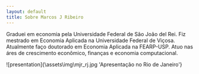 ```yaml
---
layout: default
title: Sobre Marcos J Ribeiro
---
```


Graduei em economia pela Universidade Federal de São João del Rei. 
Fiz mestrado em Economia Aplicada na Universidade Federal de Viçosa.
Atualmente faço doutorado em Economia Aplicada na FEARP-USP.
Atuo nas áres de crescimento econômico, finanças e economia computacional.

![presentation]{\assets\img\mjr_rj.jpg 'Apresentação no Rio de Janeiro'}